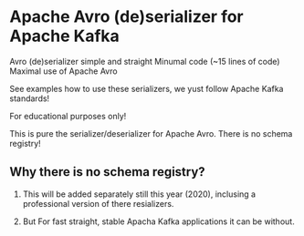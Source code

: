 # Apache Avro (de)serializer for Apache Kafka 
Avro (de)serializer simple and straight
Minumal code (~15 lines of code)
Maximal use of Apache Avro 

See examples how to use these serializers, we yust follow Apache Kafka standards!

For educational purposes only!

This is pure the serializer/deserializer for Apache Avro.
There is no schema registry!

## Why there is no schema registry?

1. This will be added separately still this year (2020), inclusing a professional version of there resializers.

2. But For fast straight, stable Apacha Kafka applications it can be without.

  
